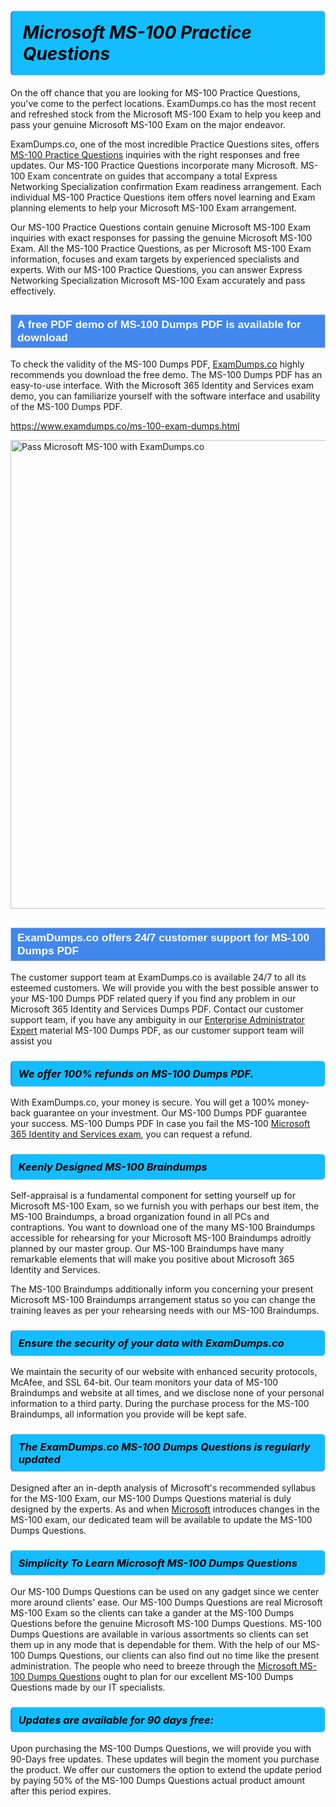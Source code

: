 <h1>                <strong><span style="display: block; color: #000000; background: #14BDFF; border: 0.5px solid #AED6F1; border-left: 3px solid #3498DB; padding: .6em; border-radius: 6px;">                     <em>Microsoft MS-100 <span class="exam_variation">Practice Questions</span> </em>                </span></strong>            </h1>                        <p>On the off chance that you are looking for MS-100 <span class="exam_variation">Practice Questions</span>, you've come to the perfect locations.             ExamDumps.co has the most recent and refreshed stock from the Microsoft MS-100 Exam to help you keep and pass your genuine Microsoft MS-100 Exam on the major endeavor.</p>                        <p>ExamDumps.co, one of the most incredible <span class="exam_variation">Practice Questions</span> sites, offers <a href="https://www.examdumps.co/ms-100-exam-dumps.html">MS-100 <span class="exam_variation">Practice Questions</span></a> inquiries with the right responses and free updates. Our MS-100 <span class="exam_variation">Practice Questions</span> incorporate             many Microsoft. MS-100 Exam concentrate on guides that accompany a total Express Networking Specialization confirmation Exam readiness arrangement. Each individual             MS-100 <span class="exam_variation">Practice Questions</span> item offers novel learning and Exam planning elements to help your Microsoft MS-100 Exam arrangement.</p>                        <p>Our MS-100 <span class="exam_variation">Practice Questions</span> contain genuine Microsoft MS-100 Exam inquiries with exact responses for passing the genuine Microsoft MS-100 Exam. All the MS-100 <span class="exam_variation">Practice Questions</span>,             as per Microsoft MS-100 Exam information, focuses and exam targets by experienced specialists and experts. With our MS-100 <span class="exam_variation">Practice Questions</span>, you can answer             Express Networking Specialization Microsoft MS-100 Exam accurately and pass effectively.</p>                        <h2 style="background: #4287ec; border: 1px solid #cccccc; padding: 5px 10px;">                <span style="color: #ffffff;">                    <span style="font-size: 11pt;">                        <span style="line-height: normal;">                            <span style="font-family: Calibri,sans-serif;">                                <strong>                                    <span style="font-size: 13.0pt;">A free PDF demo of MS-100 <span class="exam_variation2">Dumps PDF</span> is available for download</span>                                </strong>                            </span>                        </span>                    </span>                </span>            </h2>                        <p>To check the validity of the MS-100 <span class="exam_variation2">Dumps PDF</span>, <a href="https://www.examdumps.co/">ExamDumps.co</a> highly recommends you download the free demo. The MS-100 <span class="exam_variation2">Dumps PDF</span> has an easy-to-use interface.             With the Microsoft 365 Identity and Services exam demo, you can familiarize yourself with the software interface and usability of the MS-100 <span class="exam_variation2">Dumps PDF</span>.</p>                        <p><a href="https://www.examdumps.co/ms-100-exam-dumps.html">https://www.examdumps.co/ms-100-exam-dumps.html</a></p>                        <p><a href="https://www.examdumps.co/"><img src="https://www.examdumps.co//images/banners/big-sale-20-percent-discount-offer-examdumps.jpg" class="postImage" alt="Pass Microsoft MS-100 with ExamDumps.co" width="750"></a></p>                            <h2 style="background: #4287ec; border: 1px solid #cccccc; padding: 5px 10px;">                <span style="color: #ffffff;">                    <span style="font-size: 11pt;">                        <span style="line-height: normal;">                            <span style="font-family: Calibri,sans-serif;">                                <strong>                                    <span style="font-size: 13.0pt;">ExamDumps.co offers 24/7 customer support for MS-100 <span class="exam_variation2">Dumps PDF</span> </span>                                </strong>                            </span>                        </span>                    </span>                </span>            </h2>                        <p>The customer support team at ExamDumps.co is available 24/7 to all its esteemed customers. We will provide you with the best possible answer to your MS-100 <span class="exam_variation2">Dumps PDF</span>            related query if you find any problem in our Microsoft 365 Identity and Services <span class="exam_variation2">Dumps PDF</span>. Contact our customer support team, if you have any ambiguity in             our <a href="https://www.examdumps.co/enterprise-administrator-expert-exam-dumps.html">Enterprise Administrator Expert</a> material MS-100 <span class="exam_variation2">Dumps PDF</span>, as our customer support team will assist you</p>                        <h3>                <strong>                    <span style="display: block; color: #000000; background: #14BDFF; border: 0.5px solid #AED6F1; border-left: 3px solid #3498DB; padding: .6em; border-radius: 6px;">                        <em>We offer 100% refunds on MS-100 <span class="exam_variation2">Dumps PDF</span>.</em>                    </span>                </strong>            </h3>                        <p>With ExamDumps.co, your money is secure. You will get a 100% money-back guarantee on your investment. Our MS-100 <span class="exam_variation2">Dumps PDF</span> guarantee your success.             MS-100 <span class="exam_variation2">Dumps PDF</span> In case you fail the MS-100 <a href="https://www.examdumps.co/ms-100-exam-dumps.html">Microsoft 365 Identity and Services exam</a>, you can request a refund.</p>                        <h3>                <strong>                    <span style="display: block; color: #000000; background: #14BDFF; border: 0.5px solid #AED6F1; border-left: 3px solid #3498DB; padding: .6em; border-radius: 6px;">                        <em>Keenly Designed MS-100 <span class="exam_variation3">Braindumps</span></em>                    </span>                </strong>            </h3>                        <p>Self-appraisal is a fundamental component for setting yourself up for Microsoft MS-100 Exam, so we furnish you with perhaps our best item, the MS-100 <span class="exam_variation3">Braindumps</span>,             a broad organization found in all PCs and contraptions. You want to download one of the many MS-100 <span class="exam_variation3">Braindumps</span> accessible for rehearsing for your             Microsoft MS-100 <span class="exam_variation3">Braindumps</span> adroitly planned by our master group. Our MS-100 <span class="exam_variation3">Braindumps</span> have many remarkable elements that will make you             positive about Microsoft 365 Identity and Services.</p>                        <p>The MS-100 <span class="exam_variation3">Braindumps</span> additionally inform you concerning your present Microsoft MS-100 <span class="exam_variation3">Braindumps</span> arrangement status so you can change the training             leaves as per your rehearsing needs with our MS-100 <span class="exam_variation3">Braindumps</span>.</p>                        <h3>                <strong>                    <span style="display: block; color: #000000; background: #14BDFF; border: 0.5px solid #AED6F1; border-left: 3px solid #3498DB; padding: .6em; border-radius: 6px;">                        <em>Ensure the security of your data with ExamDumps.co </em>                    </span>                </strong>            </h3>                        <p>We maintain the security of our website with enhanced security protocols, McAfee, and SSL 64-bit. Our team monitors your data of MS-100 <span class="exam_variation3">Braindumps</span> and website at all times,             and we disclose none of your personal information to a third party. During the purchase process for the MS-100 <span class="exam_variation3">Braindumps</span>, all information you provide will be kept safe.</p>                        <h3>                <strong>                    <span style="display: block; color: #000000; background: #14BDFF; border: 0.5px solid #AED6F1; border-left: 3px solid #3498DB; padding: .6em; border-radius: 6px;">                        <em>The ExamDumps.co MS-100 <span class="exam_variation4">Dumps Questions</span> is regularly updated </em>                    </span>                </strong>            </h3>                        <p>Designed after an in-depth analysis of Microsoft's recommended syllabus for the MS-100 Exam, our MS-100 <span class="exam_variation4">Dumps Questions</span> material is duly designed by the experts.             As and when <a href="https://www.examdumps.co/microsoft-exam-dumps.html">Microsoft</a> introduces changes in the MS-100 exam, our dedicated team will be available to update the MS-100 <span class="exam_variation4">Dumps Questions</span>.</p>                        <h3>                <strong>                    <span style="display: block; color: #000000; background: #14BDFF; border: 0.5px solid #AED6F1; border-left: 3px solid #3498DB; padding: .6em; border-radius: 6px;">                        <em>Simplicity To Learn Microsoft MS-100 <span class="exam_variation4">Dumps Questions</span></em>                    </span>                </strong>            </h3>                        <p>Our MS-100 <span class="exam_variation4">Dumps Questions</span> can be used on any gadget since we center more around clients' ease. Our MS-100 <span class="exam_variation4">Dumps Questions</span> are real Microsoft MS-100 Exam             so the clients can take a gander at the MS-100 <span class="exam_variation4">Dumps Questions</span> before the genuine Microsoft MS-100 <span class="exam_variation4">Dumps Questions</span>. MS-100 <span class="exam_variation4">Dumps Questions</span> are available in various assortments             so clients can set them up in any mode that is dependable for them. With the help of our MS-100 <span class="exam_variation4">Dumps Questions</span>, our clients can also find out no time like the present administration.             The people who need to breeze through the <a href="https://www.examdumps.co/ms-100-exam-dumps.html">Microsoft MS-100 <span class="exam_variation4">Dumps Questions</span></a> ought to plan for our excellent MS-100 <span class="exam_variation4">Dumps Questions</span> made by our IT specialists.</p>                        <h3>                <strong>                    <span style="display: block; color: #000000; background: #14BDFF; border: 0.5px solid #AED6F1; border-left: 3px solid #3498DB; padding: .6em; border-radius: 6px;">                        <em>Updates are available for 90 days free:</em>                    </span>                </strong>            </h3>                        <p>Upon purchasing the MS-100 <span class="exam_variation4">Dumps Questions</span>, we will provide you with 90-Days free updates. These updates will begin the moment you purchase the product.             We offer our customers the option to extend the update period by paying 50% of the MS-100 <span class="exam_variation4">Dumps Questions</span> actual product amount after this period expires.</p>                    
